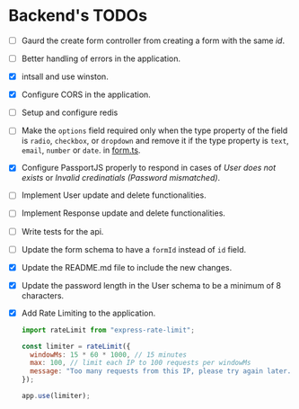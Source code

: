 # Backend's TODOs

- [ ] Gaurd the create form controller from creating a form with the same _id_.
- [ ] Better handling of errors in the application.
- [x] intsall and use winston.
- [x] Configure CORS in the application.
- [ ] Setup and configure redis
- [ ] Make the `options` field required only when the type property of the field is `radio`, `checkbox`, or `dropdown` and remove it if the type property is `text`, `email`, `number` or `date`.
  in [form.ts](./src/lib/schemas/form.ts).
- [x] Configure PassportJS properly to respond in cases of _User does not exists_ or _Invalid credinatials (Password mismatched)_.
- [ ] Implement User update and delete functionalities.
- [ ] Implement Response update and delete functionalities.
- [ ] Write tests for the api.
- [ ] Update the form schema to have a `formId` instead of `id` field.
- [x] Update the README.md file to include the new changes.
- [x] Update the password length in the User schema to be a minimum of 8 characters.
- [x] Add Rate Limiting to the application.

  ```javascript
  import rateLimit from "express-rate-limit";

  const limiter = rateLimit({
    windowMs: 15 * 60 * 1000, // 15 minutes
    max: 100, // limit each IP to 100 requests per windowMs
    message: "Too many requests from this IP, please try again later.",
  });

  app.use(limiter);
  ```
